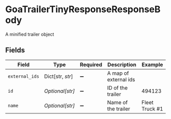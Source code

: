 # GoaTrailerTinyResponseResponseBody

A minified trailer object


## Fields

| Field                 | Type                  | Required              | Description           | Example               |
| --------------------- | --------------------- | --------------------- | --------------------- | --------------------- |
| `external_ids`        | Dict[str, *str*]      | :heavy_minus_sign:    | A map of external ids |                       |
| `id`                  | *Optional[str]*       | :heavy_minus_sign:    | ID of the trailer     | 494123                |
| `name`                | *Optional[str]*       | :heavy_minus_sign:    | Name of the trailer   | Fleet Truck #1        |
